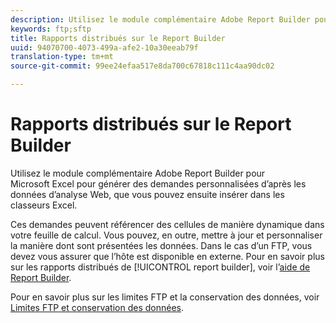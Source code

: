 ```yaml
---
description: Utilisez le module complémentaire Adobe Report Builder pour Microsoft Excel pour générer des demandes personnalisées d’après les données d’analyse Web, que vous pouvez ensuite insérer dans les classeurs Excel.
keywords: ftp;sftp
title: Rapports distribués sur le Report Builder
uuid: 94070700-4073-499a-afe2-10a30eeab79f
translation-type: tm+mt
source-git-commit: 99ee24efaa517e8da700c67818c111c4aa90dc02

---
```



# Rapports distribués sur le Report Builder

Utilisez le module complémentaire Adobe Report Builder pour Microsoft Excel pour générer des demandes personnalisées d’après les données d’analyse Web, que vous pouvez ensuite insérer dans les classeurs Excel.

Ces demandes peuvent référencer des cellules de manière dynamique dans votre feuille de calcul. Vous pouvez, en outre, mettre à jour et personnaliser la manière dont sont présentées les données. Dans le cas d’un FTP, vous devez vous assurer que l’hôte est disponible en externe. Pour en savoir plus sur les rapports distribués de [!UICONTROL report builder], voir l’[aide de Report Builder](https://docs.adobe.com/content/help/fr-FR/analytics/analyze/report-builder/home.translate.html#ReportBuilder_Home).

Pour en savoir plus sur les limites FTP et la conservation des données, voir [Limites FTP et conservation des données](/help/export/ftp-and-sftp/ftp-limits.md).
